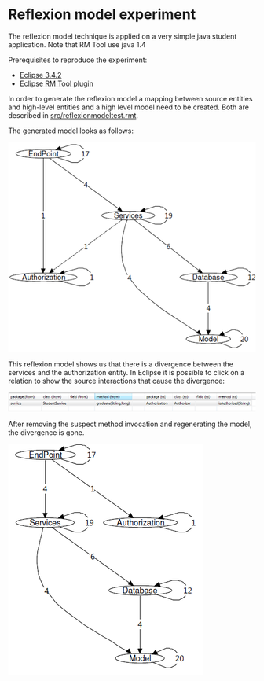 # Reflexion model experiment
The reflexion model technique is applied on a very simple java student application. Note that RM Tool use java 1.4

Prerequisites to reproduce the experiment:  
-  [Eclipse 3.4.2](http://www.eclipse.org/downloads/packages/eclipse-classic-342/ganymedesr2 "Eclipse 3.4.2")  
-  [Eclipse RM Tool plugin](http://www.cs.ubc.ca/~murphy/jRMTool/doc/ "Eclipse RM Tool plugin") 


In order to generate the reflexion model a mapping between source entities and high-level entities and a high level model need to be created. Both are described in [src/reflexionmodeltest.rmt](src/reflexionmodeltest.rmt).

The generated model looks as follows:  

![alt text](https://github.com/pacbeckh/reflexion-model-test/blob/master/images/reflexionmodel_with_divergence.PNG "Reflexion model with a divergence")

This reflexion model shows us that there is a divergence between the services and the authorization entity. In Eclipse it is possible to click on a relation to show the source interactions that cause the divergence:

![alt text](https://github.com/pacbeckh/reflexion-model-test/blob/master/images/divergence.PNG "Eclipse divergence browser")

After removing the suspect method invocation and regenerating the model, the divergence is gone.

![alt text](https://github.com/pacbeckh/reflexion-model-test/blob/master/images/reflexionmodel_without_divergence.PNG "Reflexion model without divergences")
